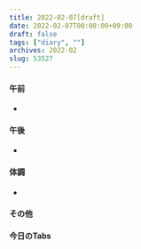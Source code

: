 ```yaml
---
title: 2022-02-07[draft]
date: 2022-02-07T00:00:00+09:00
draft: false
tags: ["diary", ""]
archives: 2022-02
slug: 53527
---
```

#### 午前
- 
#### 午後
- 
#### 体調
- 
#### その他
#### 今日のTabs